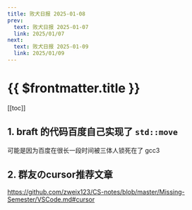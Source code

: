 ```yaml
---
title: 败犬日报 2025-01-08
prev:
  text: 败犬日报 2025-01-07
  link: 2025/01/07
next:
  text: 败犬日报 2025-01-09
  link: 2025/01/09
---
```


# {{ $frontmatter.title }}

[[toc]]

## 1. braft 的代码百度自己实现了 `std::move`

可能是因为百度在很长一段时间被三体人锁死在了 gcc3

## 2. 群友のcursor推荐文章

<https://github.com/zweix123/CS-notes/blob/master/Missing-Semester/VSCode.md#cursor>
